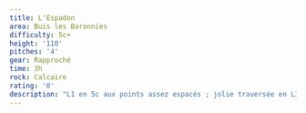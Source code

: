 ```yaml
---
title: L'Espadon
area: Buis les Baronnies
difficulty: 5c+
height: '110'
pitches: '4'
gear: Rapproché
time: 3h
rock: Calcaire
rating: '0'
description: "L1 en 5c aux points assez espacés ; jolie traversée en L3. \nPour atteindre le sommet, dépasser R4 et continuer tout droit dans la L5 du gastronome, 3b, petit pas en 4b.\r"
---
```


